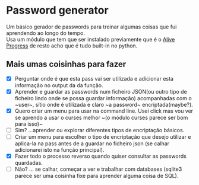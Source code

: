 # Password generator

Um básico gerador de passwords para treinar algumas coisas que fui aprendendo ao longo do tempo.  
Usa um módulo que tem que ser instalado previamente que é o [Alive Progress](https://github.com/rsalmei/alive-progress) de resto acho que é tudo built-in no python.

## Mais umas coisinhas para fazer

- [x] Perguntar onde é que esta pass vai ser utilizada e adicionar esta informação no output da da função.  
- [x] Aprender e guardar as passwords num ficheiro JSON(ou outro tipo de ficheiro lindo onde se possa guardar informação) acompanhadas com o ~user~, sítio onde é utilizada e claro ~a password~ encriptada(maybe?).  
- [X] Quero criar um menu para usar na command line. Usei click mas vou ver se aprendo a usar o curses melhor  ~(o módulo curses parece ser bom para isso)~
- [ ] Sim? ...aprender ou explorar diferentes tipos de encriptação básicos.
- [ ] Criar um menu para escolher o tipo de encriptação que desejo utilizar e aplica-la na pass antes de a guardar no ficheiro json (se calhar adicionarei isto na função principal).  
- [x] Fazer todo o processo reverso quando quiser consultar as passwords quardadas.  
- [ ] Não? ... se calhar, começar a ver e trabalhar com databases (sqlite3 parece ser uma coisinha fixe para aprender alguma coisa de SQL).  
